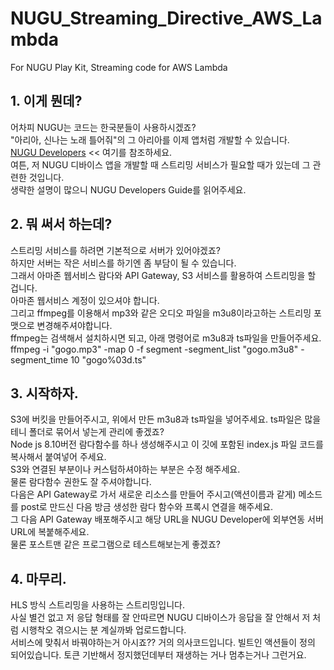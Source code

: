 # NUGU_Streaming_Directive_AWS_Lambda
For NUGU Play Kit, Streaming code for AWS Lambda  

## 1. 이게 뭔데?
어차피 NUGU는 코드는 한국분들이 사용하시겠죠?  
"아리아, 신나는 노래 틀어줘"의 그 아리아를 이제 앱처럼 개발할 수 있습니다.  
[NUGU Developers](https://developers.nugu.co.kr/) << 여기를 참조하세요.  
여튼, 저 NUGU 디바이스 앱을 개발할 때 스트리밍 서비스가 필요할 때가 있는데 그 관련한 것입니다.  
생략한 설명이 많으니 NUGU Developers Guide를 읽어주세요.  

## 2. 뭐 써서 하는데?
스트리밍 서비스를 하려면 기본적으로 서버가 있어야겠죠?  
하지만 서버는 작은 서비스를 하기엔 좀 부담이 될 수 있습니다.  
그래서 아마존 웹서비스 람다와 API Gateway, S3 서비스를 활용하여 스트리밍을 할 겁니다.  
아마존 웹서비스 계정이 있으셔야 합니다.  
그리고 ffmpeg를 이용해서 mp3와 같은 오디오 파일을 m3u8이라고하는 스트리밍 포맷으로 변경해주셔야합니다.  
ffmpeg는 검색해서 설치하시면 되고, 아래 명령어로 m3u8과 ts파일을 만들어주세요.  
ffmpeg -i "gogo.mp3" -map 0 -f segment -segment_list "gogo.m3u8" -segment_time 10 "gogo%03d.ts"

## 3. 시작하자.
S3에 버킷을 만들어주시고, 위에서 만든 m3u8과 ts파일을 넣어주세요. ts파일은 많을테니 폴더로 묶어서 넣는게 관리에 좋겠죠?  
Node js 8.10버전 람다함수를 하나 생성해주시고 이 깃에 포함된 index.js 파일 코드를 복사해서 붙여넣어 주세요.  
S3와 연결된 부분이나 커스텀하셔야하는 부분은 수정 해주세요.  
물론 람다함수 권한도 잘 주셔야합니다.  
다음은 API Gateway로 가서 새로운 리소스를 만들어 주시고(액션이름과 같게) 메소드를 post로 만드신 다음 방금 생성한 람다 함수와 프록시 연결을 해주세요.  
그 다음 API Gateway 배포해주시고 해당 URL을 NUGU Developer에 외부연동 서버 URL에 복붙해주세요.  
물론 포스트맨 같은 프로그램으로 테스트해보는게 좋겠죠?

## 4. 마무리.
HLS 방식 스트리밍을 사용하는 스트리밍입니다.  
사실 별건 없고 저 응답 형태를 잘 안따르면 NUGU 디바이스가 응답을 잘 안해서 저 처럼 시행착오 겪으시는 분 계실까봐 업로드합니다.  
서비스에 맞춰서 바꿔야하는거 아시죠?? 거의 의사코드입니다.
빌트인 액션들이 정의 되어있습니다. 토큰 기반해서 정지했던데부터 재생하는 거나 멈추는거나 그런거요.
